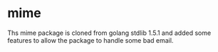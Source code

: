 # mime
Ths mime package is cloned from golang stdlib 1.5.1 and added some features 
to allow the package to handle some bad email.